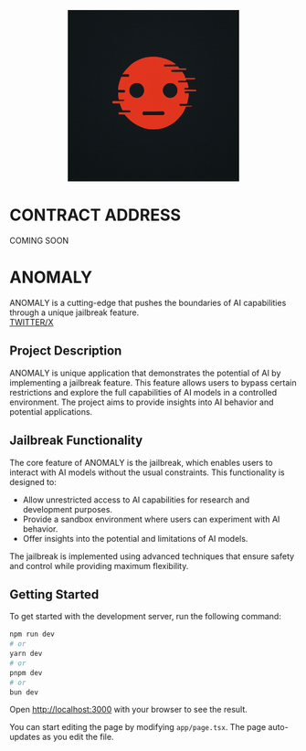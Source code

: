 <p align="center">
  <img style="width:300px;height:300px" src="https://raw.githubusercontent.com/xpIo1t/ANOMALY/refs/heads/main/public/raw.png" />
</p>

# CONTRACT ADDRESS

COMING SOON

# ANOMALY

ANOMALY is a cutting-edge that pushes the boundaries of AI capabilities through a unique jailbreak feature.<br/>
[TWITTER/X](https://x.com/anomalyai_)

## Project Description

ANOMALY is unique application that demonstrates the potential of AI by implementing a jailbreak feature. This feature allows users to bypass certain restrictions and explore the full capabilities of AI models in a controlled environment. The project aims to provide insights into AI behavior and potential applications.

## Jailbreak Functionality

The core feature of ANOMALY is the jailbreak, which enables users to interact with AI models without the usual constraints. This functionality is designed to:

- Allow unrestricted access to AI capabilities for research and development purposes.
- Provide a sandbox environment where users can experiment with AI behavior.
- Offer insights into the potential and limitations of AI models.

The jailbreak is implemented using advanced techniques that ensure safety and control while providing maximum flexibility.

## Getting Started

To get started with the development server, run the following command:

```bash
npm run dev
# or
yarn dev
# or
pnpm dev
# or
bun dev
```

Open [http://localhost:3000](http://localhost:3000) with your browser to see the result.

You can start editing the page by modifying `app/page.tsx`. The page auto-updates as you edit the file.
